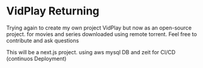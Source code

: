 # VidPlay Returning
Trying again to create my own project VidPlay but now as an open-source project. for movies and series downloaded using remote torrent. Feel free to contribute and ask questions

This will be a next.js project. using aws mysql DB and zeit for CI/CD (continuos Deployment)
